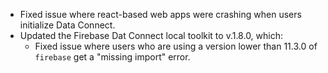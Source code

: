 - Fixed issue where react-based web apps were crashing when users initialize Data Connect.
- Updated the Firebase Dat Connect local toolkit to v.1.8.0, which:
  - Fixed issue where users who are using a version lower than 11.3.0 of `firebase` get a "missing import" error.

